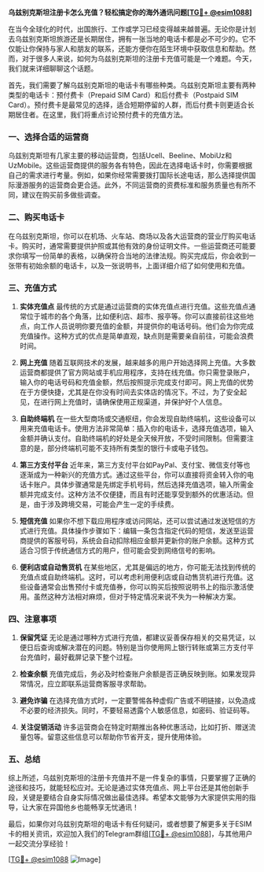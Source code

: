 **乌兹别克斯坦注册卡怎么充值？轻松搞定你的海外通讯问题[[TG💪+ @esim1088](https://t.me/s/esim1088)]**

在当今全球化的时代，出国旅行、工作或学习已经变得越来越普遍。无论你是计划去乌兹别克斯坦旅游还是长期居住，拥有一张当地的电话卡都是必不可少的。它不仅能让你保持与家人和朋友的联系，还能方便你在陌生环境中获取信息和帮助。然而，对于很多人来说，如何为乌兹别克斯坦的注册卡充值可能是一个难题。今天，我们就来详细聊聊这个话题。

首先，我们需要了解乌兹别克斯坦的电话卡有哪些种类。乌兹别克斯坦主要有两种类型的电话卡：预付费卡（Prepaid SIM Card）和后付费卡（Postpaid SIM Card）。预付费卡是最常见的选择，适合短期停留的人群，而后付费卡则更适合长期居住者。在这里，我们将重点讨论预付费卡的充值方法。

### 一、选择合适的运营商

乌兹别克斯坦有几家主要的移动运营商，包括Ucell、Beeline、MobiUz和UzMobile。这些运营商提供的服务各有特色，因此在选择电话卡时，你需要根据自己的需求进行考量。例如，如果你经常需要拨打国际长途电话，那么选择提供国际漫游服务的运营商会更合适。此外，不同运营商的资费标准和服务质量也有所不同，建议在购买前多做些调查。

### 二、购买电话卡

在乌兹别克斯坦，你可以在机场、火车站、商场以及各大运营商的营业厅购买电话卡。购买时，通常需要提供护照或其他有效的身份证明文件。一些运营商还可能要求你填写一份简单的表格，以确保符合当地的法律法规。购买完成后，你会收到一张带有初始余额的电话卡，以及一张说明书，上面详细介绍了如何使用和充值。

### 三、充值方式

1. **实体充值点**
   最传统的方式是通过运营商的实体充值点进行充值。这些充值点通常位于城市的各个角落，比如便利店、超市、报亭等。你可以直接前往这些地点，向工作人员说明你要充值的金额，并提供你的电话号码。他们会为你完成充值操作。这种方式的优点是简单直观，缺点则是需要亲自前往，可能会浪费时间。

2. **网上充值**
   随着互联网技术的发展，越来越多的用户开始选择网上充值。大多数运营商都提供了官方网站或手机应用程序，支持在线充值。你只需登录账户，输入你的电话号码和充值金额，然后按照提示完成支付即可。网上充值的优势在于方便快捷，尤其是在你没有时间去实体店的情况下。不过，为了安全起见，在进行网上充值时，请确保使用正规渠道，并保护好个人信息。

3. **自助终端机**
   在一些大型商场或交通枢纽，你会发现自助终端机，这些设备可以用来充值电话卡。使用方法非常简单：插入你的电话卡，选择充值选项，输入金额并确认支付。自助终端机的好处是全天候开放，不受时间限制。但需要注意的是，部分终端机可能不支持所有类型的银行卡或电子钱包。

4. **第三方支付平台**
   近年来，第三方支付平台如PayPal、支付宝、微信支付等也逐渐成为一种新兴的充值方式。通过这些平台，你可以直接将资金转入你的电话卡账户。具体步骤通常是先绑定手机号码，然后选择充值选项，输入所需金额并完成支付。这种方法不仅便捷，而且有时还能享受到额外的优惠活动。但是，由于涉及跨境交易，可能会产生一定的手续费。

5. **短信充值**
   如果你不想下载应用程序或访问网站，还可以尝试通过发送短信的方式进行充值。具体操作步骤如下：编辑一条包含指定代码的短信，发送至运营商提供的客服号码，系统会自动扣除相应金额并更新你的账户余额。这种方式适合习惯于传统通信方式的用户，但可能会受到网络信号的影响。

6. **便利店或自动售货机**
   在某些地区，尤其是偏远的地方，你可能无法找到传统的充值点或自助终端机。这时，可以考虑利用便利店或自动售货机进行充值。这些设备通常会出售预付卡或充值券，你可以购买后按照说明书上的指示激活使用。虽然这种方法相对麻烦，但对于特定情况来说不失为一种解决方案。

### 四、注意事项

1. **保留凭证**
   无论是通过哪种方式进行充值，都建议妥善保存相关的交易凭证，以便日后查询或解决潜在的问题。特别是当你使用网上银行转账或第三方支付平台充值时，最好截屏记录下整个过程。

2. **检查余额**
   充值完成后，务必及时检查账户余额是否正确反映到账。如果发现异常情况，应立即联系运营商客服寻求帮助。

3. **避免诈骗**
   在选择充值方式时，一定要警惕各种虚假广告或不明链接，以免造成不必要的经济损失。同时，不要轻易透露个人敏感信息，如密码、验证码等。

4. **关注促销活动**
   许多运营商会在特定时期推出各种优惠活动，比如打折、赠送流量包等。留意这些信息可以帮助你节省开支，提升使用体验。

### 五、总结

综上所述，乌兹别克斯坦的注册卡充值并不是一件复杂的事情，只要掌握了正确的途径和技巧，就能轻松应对。无论是通过实体充值点、网上平台还是其他创新手段，关键是要结合自身实际情况做出最佳选择。希望本文能够为大家提供实用的指导，让大家在异国他乡也能畅享无忧通讯！

最后，如果你对乌兹别克斯坦的电话卡有任何疑问，或者想要了解更多关于ESIM卡的相关资讯，欢迎加入我们的Telegram群组[[TG💪+ @esim1088](https://t.me/s/esim1088)]，与其他用户一起交流分享经验！ 

[[TG💪+ @esim1088](https://t.me/s/esim1088) ![Image](https://i.postimg.cc/4NQfJmqS/Snipaste-2025-05-13-00-14-12.png)]